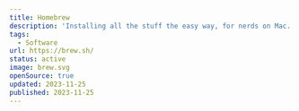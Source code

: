 ```yaml
---
title: Homebrew
description: 'Installing all the stuff the easy way, for nerds on Mac.'
tags:
  - Software
url: https://brew.sh/
status: active
image: brew.svg
openSource: true
updated: 2023-11-25
published: 2023-11-25
---
```

